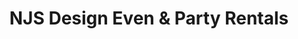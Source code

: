 ---
title: "NJS Design Even & Party Rentals"
url: /clinton/njs-design-even-and-party-rentals/
shop: party
---